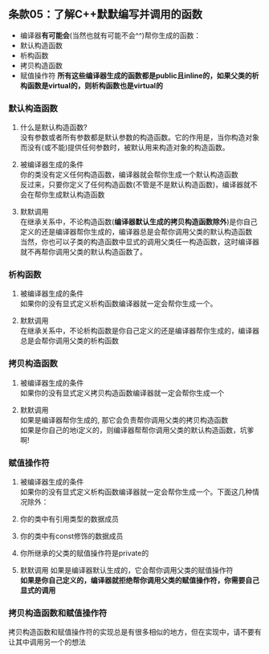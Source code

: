 ## 条款05：了解C++默默编写并调用的函数

* 编译器**有可能会**(当然也就有可能不会^^)帮你生成的函数：
 * 默认构造函数
 * 析构函数
 * 拷贝构造函数
 * 赋值操作符
**所有这些编译器生成的函数都是public且inline的，如果父类的析构函数是virtual的，则析构函数也是virtual的**

### 默认构造函数
1. 什么是默认构造函数?  
没有参数或者所有参数都是默认参数的构造函数。它的作用是，当你构造对象而没有(或不能)提供任何参数时，被默认用来构造对象的构造函数。

2. 被编译器生成的条件  
你的类没有定义任何构造函数，编译器就会帮你生成一个默认构造函数  
反过来，只要你定义了任何构造函数(不管是不是默认构造函数)，编译器就不会在帮你生成默认构造函数

3. 默默调用  
在继承关系中，不论构造函数(**编译器默认生成的拷贝构造函数除外**)是你自己定义的还是编译器帮你生成的，编译器总是会帮你调用父类的默认构造函数  
当然，你也可以子类的构造函数中显式的调用父类任一构造函数，这时编译器就不再帮你调用父类的默认构造函数了。


### 析构函数
1. 被编译器生成的条件  
如果你的没有显式定义析构函数编译器就一定会帮你生成一个。

2. 默默调用  
在继承关系中，不论析构函数是你自己定义的还是编译器帮你生成的，编译器总是会帮你调用父类的析构函数  


### 拷贝构造函数
1. 被编译器生成的条件  
如果你的没有显式定义拷贝构造函数编译器就一定会帮你生成一个  

2. 默默调用  
如果是编译器帮你生成的, 那它会负责帮你调用父类的拷贝构造函数  
如果是你自己的地i定义的，则编译器帮帮你调用父类的默认构造函数，坑爹啊!  

### 赋值操作符
1. 被编译器生成的条件  
如果你的没有显式定义析构函数编译器就一定会帮你生成一个。下面这几种情况除外：
 1. 你的类中有引用类型的数据成员
 2. 你的类中有const修饰的数据成员
 3. 你所继承的父类的赋值操作符是private的

2. 默默调用
如果是编译器默认生成的，它会帮你调用父类的赋值操作符  
**如果是你自己定义的，编译器就拒绝帮你调用父类的赋值操作符，你需要自己显式的调用**

### 拷贝构造函数和赋值操作符
拷贝构造函数和赋值操作符的实现总是有很多相似的地方，但在实现中，请不要有让其中调用另一个的想法

